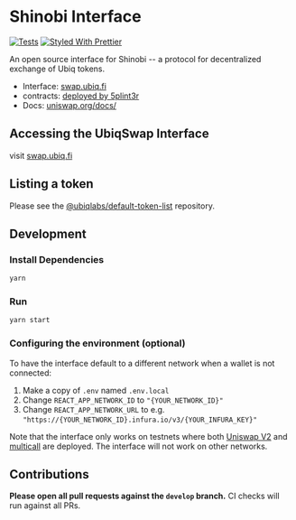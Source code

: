 # Shinobi Interface

[![Tests](https://github.com/Uniswap/uniswap-interface/workflows/Tests/badge.svg)](https://github.com/Uniswap/uniswap-interface/actions?query=workflow%3ATests)
[![Styled With Prettier](https://img.shields.io/badge/code_style-prettier-ff69b4.svg)](https://prettier.io/)

An open source interface for Shinobi -- a protocol for decentralized exchange of Ubiq tokens.

- Interface: [swap.ubiq.fi](https://swap.ubiq.fi)
- contracts: [deployed by 5plint3r](https://github.com/5plint3r/shinobi-artifacts)
- Docs: [uniswap.org/docs/](https://uniswap.org/docs/)

## Accessing the UbiqSwap Interface

visit [swap.ubiq.fi](https://swap.ubiq.fi)

## Listing a token

Please see the
[@ubiqlabs/default-token-list](https://github.com/ubiqlabs/default-token-list) 
repository.

## Development

### Install Dependencies

```bash
yarn
```

### Run

```bash
yarn start
```

### Configuring the environment (optional)

To have the interface default to a different network when a wallet is not connected:

1. Make a copy of `.env` named `.env.local`
2. Change `REACT_APP_NETWORK_ID` to `"{YOUR_NETWORK_ID}"`
3. Change `REACT_APP_NETWORK_URL` to e.g. `"https://{YOUR_NETWORK_ID}.infura.io/v3/{YOUR_INFURA_KEY}"` 

Note that the interface only works on testnets where both 
[Uniswap V2](https://uniswap.org/docs/v2/smart-contracts/factory/) and 
[multicall](https://github.com/makerdao/multicall) are deployed.
The interface will not work on other networks.

## Contributions

**Please open all pull requests against the `develop` branch.** 
CI checks will run against all PRs.
